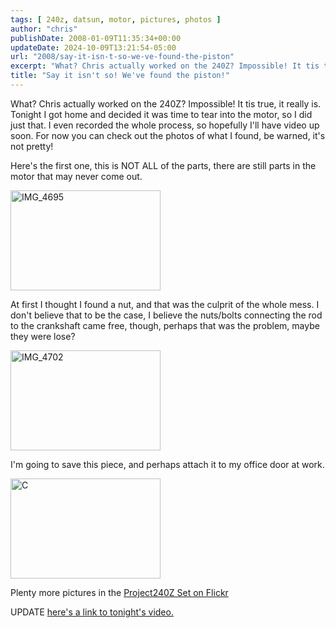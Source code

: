 ```yaml
---
tags: [ 240z, datsun, motor, pictures, photos ]
author: "chris"
publishDate: 2008-01-09T11:35:34+00:00
updateDate: 2024-10-09T13:21:54-05:00
url: "2008/say-it-isn-t-so-we-ve-found-the-piston"
excerpt: "What? Chris actually worked on the 240Z? Impossible! It tis true, it really is. Tonight I got home and decided it was time to tear into the motor"
title: "Say it isn't so! We've found the piston!"
---
```


What? Chris actually worked on the 240Z? Impossible! It tis true, it really is. Tonight I got home and decided it was time to tear into the motor, so I did just that. I even recorded the whole process, so hopefully I'll have video up soon. For now you can check out the photos of what I found, be warned, it's not pretty!

Here's the first one, this is NOT ALL of the parts, there are still parts in the motor that may never come out.

<a href="https://www.flickr.com/photos/chammond/2179836912/"><img height="160" alt="IMG_4695" width="240" src="https://farm3.static.flickr.com/2148/2179836912_26989f9a66_m.jpg" /></a>

At first I thought I found a nut, and that was the culprit of the whole mess. I don't believe that to be the case, I believe the nuts/bolts connecting the rod to the crankshaft came free, though, perhaps that was the problem, maybe they were lose?

<a href="https://www.flickr.com/photos/chammond/2179172767/"><img height="160" alt="IMG_4702" width="240" src="https://farm3.static.flickr.com/2373/2179172767_079df13ca4_m.jpg" /></a> 

I'm going to save this piece, and perhaps attach it to my office door at work.

<a href="https://www.flickr.com/photos/chammond/2179174735/"><img height="160" alt="C" width="240" src="https://farm3.static.flickr.com/2326/2179174735_c0f9d241f8_m.jpg" /></a> 

Plenty more pictures in the <a href="https://www.flickr.com/photos/chammond/sets/72157594465585463/">Project240Z Set on Flickr</a>

UPDATE <a href="/in-search-of-a-piston">here's a link to tonight's video.</a>
